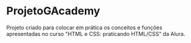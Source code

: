 # ProjetoGAcademy
Projeto criado para colocar em prática os conceitos e funções apresentadas no curso "HTML e CSS: praticando HTML/CSS" da Alura.
